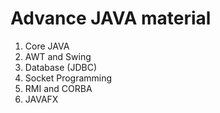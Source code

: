 # Advance JAVA material
1. Core JAVA
2. AWT and Swing
3. Database (JDBC)
4. Socket Programming
5. RMI and CORBA
6. JAVAFX
